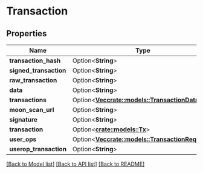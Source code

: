# Transaction

## Properties

| Name                    | Type                                                                                                               | Description | Notes       |
| ----------------------- | ------------------------------------------------------------------------------------------------------------------ | ----------- | ----------- |
| **transaction\_hash**   | Option<**String**>                                                                                                 |             | \[optional] |
| **signed\_transaction** | Option<**String**>                                                                                                 |             | \[optional] |
| **raw\_transaction**    | Option<**String**>                                                                                                 |             | \[optional] |
| **data**                | Option<**String**>                                                                                                 |             | \[optional] |
| **transactions**        | Option<[**Vec**](TransactionData.md)[**crate::models::TransactionData**](crate::models::TransactionData)>          |             | \[optional] |
| **moon\_scan\_url**     | Option<**String**>                                                                                                 |             | \[optional] |
| **signature**           | Option<**String**>                                                                                                 |             | \[optional] |
| **transaction**         | Option<[**crate::models::Tx**](Tx.md)>                                                                             |             | \[optional] |
| **user\_ops**           | Option<[**Vec**](TransactionRequest.md)[**crate::models::TransactionRequest**](crate::models::TransactionRequest)> |             | \[optional] |
| **userop\_transaction** | Option<**String**>                                                                                                 |             | \[optional] |

[\[Back to Model list\]](./#documentation-for-models) [\[Back to API list\]](./#documentation-for-api-endpoints) [\[Back to README\]](./)
